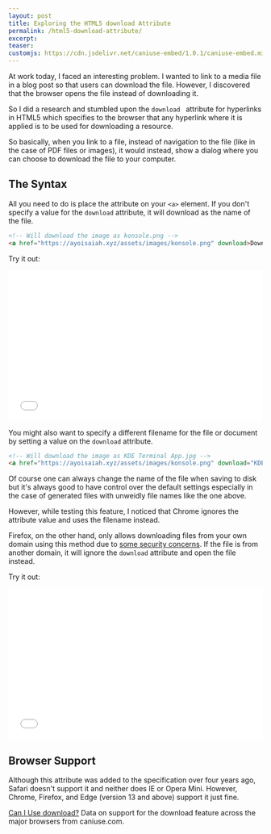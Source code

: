 ```yaml
---
layout: post
title: Exploring the HTML5 download Attribute
permalink: /html5-download-attribute/
excerpt: 
teaser: 
customjs: https://cdn.jsdelivr.net/caniuse-embed/1.0.1/caniuse-embed.min.js
---
```

At work today, I faced an interesting problem. I wanted to link to a media file in a blog post so that users can download the file. However, I discovered that the browser opens the file instead of downloading it.

So I did a research and stumbled upon the `download ` attribute for hyperlinks in HTML5 which specifies to the browser that any hyperlink where it is applied is to be used for downloading a resource.

So basically, when you link to a file, instead of navigation to the file (like in the case of PDF files or images), it would instead, show a dialog where you can choose to download the file to your computer.

## The Syntax

All you need to do is place the attribute on your `<a>` element. If you don't specify a value for the `download` attribute, it will download as the name of the file.

```html
<!-- Will download the image as konsole.png -->
<a href="https://ayoisaiah.xyz/assets/images/konsole.png" download>Download Image</a>
```

Try it out:

<iframe width="100%" height="300" src="//jsfiddle.net/ayoisaiah/tcgg5ugd/2/embedded/html,result/" allowfullscreen="allowfullscreen" frameborder="0"></iframe>

You might also want to specify a different filename for the file or document by setting a value on the `download` attribute.

```html
<!-- Will download the image as KDE Terminal App.jpg -->
<a href="https://ayoisaiah.xyz/assets/images/konsole.png" download="KDE Terminal App.jpg">Download Image</a>
```

Of course one can always change the name of the file when saving to disk but it's always good to have control over the default settings especially in the case of generated files with unweidly file names like the one above.

However, while testing this feature, I noticed that Chrome ignores the attribute value and uses the filename instead. 

Firefox, on the other hand, only allows downloading files from your own domain using this method due to [some security concerns](https://bugzilla.mozilla.org/show_bug.cgi?id=676619). If the file is from another domain, it will ignore the `download` attribute and open the file instead.

Try it out:

<iframe width="100%" height="300" src="//jsfiddle.net/ayoisaiah/tcgg5ugd/3/embedded/html,result/" allowfullscreen="allowfullscreen" frameborder="0"></iframe>

## Browser Support

Although this attribute was added to the specification over four years ago, Safari doesn't support it and neither does IE or Opera Mini. However, Chrome, Firefox, and Edge (version 13 and above) support it just fine.

<p class="ciu_embed" data-feature="download" data-periods="future_1,current,past_1,past_2">
  <a href="http://caniuse.com/#feat=download">Can I Use download?</a> Data on support for the download feature across the major browsers from caniuse.com.
</p>